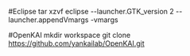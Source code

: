 #Eclipse
tar xzvf eclipse
--launcher.GTK_version
2
--launcher.appendVmargs
-vmargs

#OpenKAI
mkdir workspace
git clone https://github.com/yankailab/OpenKAI.git



